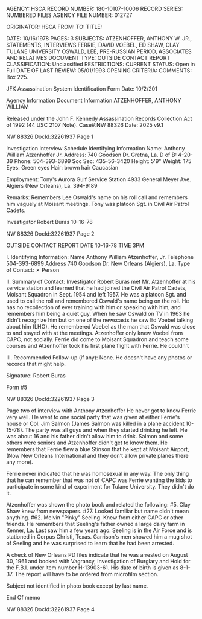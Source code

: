 AGENCY: HSCA
RECORD NUMBER: 180-10107-10006
RECORD SERIES: NUMBERED FILES
AGENCY FILE NUMBER: 012727

ORIGINATOR: HSCA
FROM:
TO:
TITLE:

DATE: 10/16/1978
PAGES: 3
SUBJECTS: ATZENHOFFER, ANTHONY W. JR., STATEMENTS, INTERVIEWS
FERRIE, DAVID
VOEBEL, ED
SHAW, CLAY
TULANE UNIVERSITY
OSWALD, LEE, PRE-RUSSIAN PERIOD, ASSOCIATES AND RELATIVES
DOCUMENT TYPE: OUTSIDE CONTACT REPORT
CLASSIFICATION: Unclassified
RESTRICTIONS:
CURRENT STATUS: Open in Full
DATE OF LAST REVIEW: 05/01/1993
OPENING CRITERIA:
COMMENTS: Box 225.

JFK Assassination System
Identification Form
Date: 10/2/201

Agency Information
Document Information
ATZENHOFFER, ANTHONY WILLIAM

Released under the John F. Kennedy Assassination Records Collection Act of 1992 (44 USC 2107
Note). Case#:NW 88326 Date: 2025
v9.1

NW 88326 DocId:32261937 Page 1

Investigation Interview Schedule
Identifying Information
Name: Anthony William Atzenhoffer Jr.
Address: 740 Goodson Dr. Gretna, La.
D of B: 4-20-39
Phone: 504-393-6899
Soc Sec: 435-56-3420
Height: 5'9"
Weight: 175
Eyes: Green eyes
Hair: brown hair
Caucasian

Employment: Tony's Aurora Gulf Service Station
4933 General Meyer Ave.
Algiers (New Orleans), La. 394-9189

Remarks: Remembers Lee Oswald's name on his roll call and remembers him vaguely at Moisant meetings. Tony was platoon Sgt. in Civil Air Patrol Cadets.

Investigator Robert Buras 10-16-78

NW 88326 DocId:32261937 Page 2

OUTSIDE CONTACT REPORT
DATE 10-16-78
TIME 3PM

I. Identifying Information:
Name Anthony William Atzenhoffer, Jr.
Telephone 504-393-6899
Address 740 Goodson Dr. New Orleans (Algiers), La.
Type of Contact: ✗ Person

II. Summary of Contact:
Investigator Robert Buras met Mr. Atzenhoffer at his service station and learned that he had joined the Civil Air Patrol Cadets, Moisant Squadron in Sept. 1954 and left 1957. He was a platoon Sgt. and used to call the roll and remembered Oswald's name being on the roll. He has no recollection of ever training with him or speaking with him, and remembers him being a quiet guy. When he saw Oswald on TV in 1963 he didn't recognize him but on one of the newscasts he saw Ed Voebel talking about him (LHO). He remembered Voebel as the man that Oswald was close to and stayed with at the meetings. Atzenhoffer only knew Voebel from CAPC, not socially.
Ferrie did come to Moisant Squadron and teach some courses and Atzenhoffer took his first plane flight with Ferrie. He couldn't

III. Recommended Follow-up (if any):
None. He doesn't have any photos or records that might help.

Signature: Robert Buras

Form #5

NW 88326 DocId:32261937 Page 3

Page two of interview with Anthony Atzenhoffer
He never got to know Ferrie very well. He went to one social party that was given at either Ferrie's house or Col. Jim Salmon (James Salmon was killed in a plane accident 10-15-78). The party was all guys and when they started drinking he left. He was about 16 and his father didn't allow him to drink. Salmon and some others were seniors and Atzenhoffer didn't get to know them. He remembers that Ferrie flew a blue Stinson that he kept at Moisant Airport, (Now New Orleans International and they don't allow private planes there any more).

Ferrie never indicated that he was homosexual in any way. The only thing that he can remember that was not of CAPC was Ferrie wanting the kids to participate in some kind of experiment for Tulane University. They didn't do it.

Atzenhoffer was shown the photo book and related the following:
#5. Clay Shaw knew from newspapers.
#27. Looked familiar but name didn't mean anything.
#62. Melvin "Pinky" Seeling. Knew from either CAPC or other friends. He remembers that Seeling's father owned a large dairy farm in Kenner, La. Last saw him a few years ago. Seeling is in the Air Force and is stationed in Corpus Christi, Texas. Garrison's men showed him a mug shot of Seeling and he was surprised to learn that he had been arrested.

A check of New Orleans PD files indicate that he was arrested on August 30, 1961 and booked with Vagrancy, Investigation of Burglary and Hold for the F.B.I. under item number H-13903-61. His date of birth is given as 8-1-37. The report will have to be ordered from microfilm section.

Subject not identified in photo book except by last name.

End Of memo

NW 88326 DocId:32261937 Page 4
